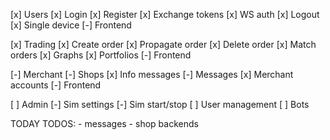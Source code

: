 [x] Users
    [x] Login
    [x] Register
    [x] Exchange tokens
    [x] WS auth
    [x] Logout
    [x] Single device 
    [-] Frontend

[x] Trading
    [x] Create order
    [x] Propagate order
    [x] Delete order 
    [x] Match orders 
    [x] Graphs
    [x] Portfolios
    [-] Frontend

[-] Merchant
    [-] Shops
    [x] Info messages
    [-] Messages
    [x] Merchant accounts
    [-] Frontend

[ ] Admin
    [-] Sim settings
    [-] Sim start/stop
    [ ] User management
    [ ] Bots


TODAY TODOS: 
    - messages
    - shop backends